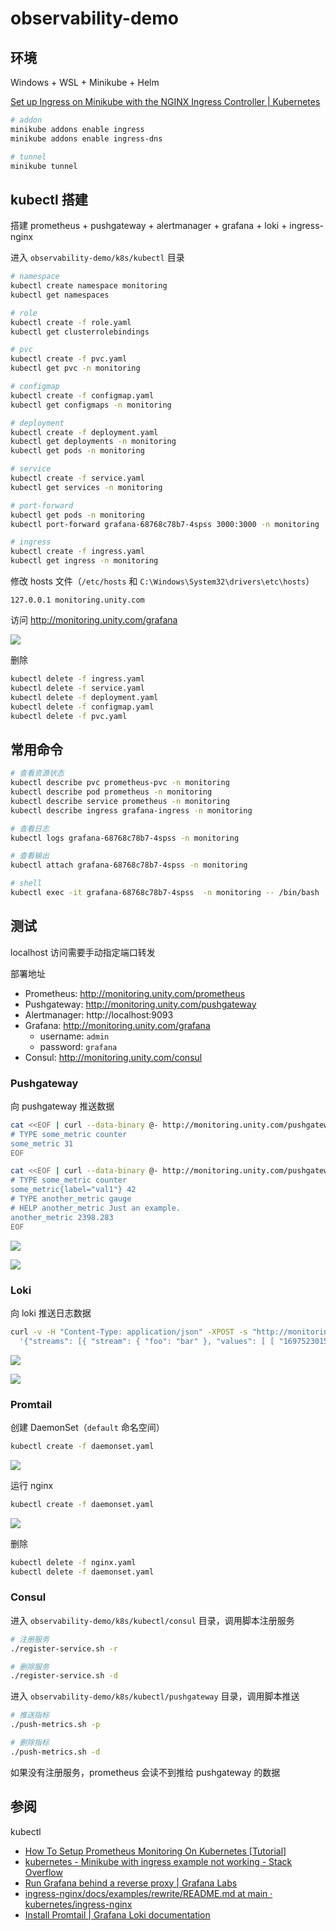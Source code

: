 # observability-demo

## 环境

Windows + WSL + Minikube + Helm

[Set up Ingress on Minikube with the NGINX Ingress Controller | Kubernetes](https://kubernetes.io/docs/tasks/access-application-cluster/ingress-minikube/)

```bash
# addon
minikube addons enable ingress
minikube addons enable ingress-dns

# tunnel
minikube tunnel
```

## kubectl 搭建

搭建 prometheus + pushgateway + alertmanager + grafana + loki + ingress-nginx

进入 `observability-demo/k8s/kubectl` 目录

```bash
# namespace
kubectl create namespace monitoring
kubectl get namespaces

# role
kubectl create -f role.yaml
kubectl get clusterrolebindings

# pvc
kubectl create -f pvc.yaml
kubectl get pvc -n monitoring

# configmap
kubectl create -f configmap.yaml
kubectl get configmaps -n monitoring

# deployment
kubectl create -f deployment.yaml
kubectl get deployments -n monitoring
kubectl get pods -n monitoring

# service
kubectl create -f service.yaml
kubectl get services -n monitoring

# port-forward
kubectl get pods -n monitoring
kubectl port-forward grafana-68768c78b7-4spss 3000:3000 -n monitoring

# ingress
kubectl create -f ingress.yaml
kubectl get ingress -n monitoring
```

修改 hosts 文件（`/etc/hosts` 和 `C:\Windows\System32\drivers\etc\hosts`）

```
127.0.0.1 monitoring.unity.com
```

访问 http://monitoring.unity.com/grafana

![](images/grafana.png)

删除

```bash
kubectl delete -f ingress.yaml
kubectl delete -f service.yaml
kubectl delete -f deployment.yaml
kubectl delete -f configmap.yaml
kubectl delete -f pvc.yaml
```

## 常用命令

```bash
# 查看资源状态
kubectl describe pvc prometheus-pvc -n monitoring
kubectl describe pod prometheus -n monitoring
kubectl describe service prometheus -n monitoring
kubectl describe ingress grafana-ingress -n monitoring

# 查看日志
kubectl logs grafana-68768c78b7-4spss -n monitoring

# 查看输出
kubectl attach grafana-68768c78b7-4spss -n monitoring

# shell
kubectl exec -it grafana-68768c78b7-4spss  -n monitoring -- /bin/bash
```

## 测试

localhost 访问需要手动指定端口转发

部署地址
- Prometheus: http://monitoring.unity.com/prometheus
- Pushgateway: http://monitoring.unity.com/pushgateway
- Alertmanager: http://localhost:9093
- Grafana: http://monitoring.unity.com/grafana
  - username: `admin`
  - password: `grafana`
- Consul: http://monitoring.unity.com/consul

### Pushgateway

向 pushgateway 推送数据

```bash
cat <<EOF | curl --data-binary @- http://monitoring.unity.com/pushgateway/metrics/job/some_job
# TYPE some_metric counter
some_metric 31
EOF

cat <<EOF | curl --data-binary @- http://monitoring.unity.com/pushgateway/metrics/job/some_job/instance/some_instance
# TYPE some_metric counter
some_metric{label="val1"} 42
# TYPE another_metric gauge
# HELP another_metric Just an example.
another_metric 2398.283
EOF
```

![](images/pushgateway.png)

![](images/grafana-metric.png)

### Loki

向 loki 推送日志数据

```bash
curl -v -H "Content-Type: application/json" -XPOST -s "http://monitoring.unity.com/loki/loki/api/v1/push" --data-raw \
  '{"streams": [{ "stream": { "foo": "bar" }, "values": [ [ "1697523015000000000", "fizzbuzz" ] ] }]}'
```

![](images/loki-post.png)

![](images/grafana-loki.png)


### Promtail

创建 DaemonSet（`default` 命名空间）

```bash
kubectl create -f daemonset.yaml
```

![](images/promtail-daemonset.png)

运行 nginx

```bash
kubectl create -f daemonset.yaml
```

![](images/promtail-nginx.png)

删除

```bash
kubectl delete -f nginx.yaml
kubectl delete -f daemonset.yaml
```

### Consul

进入 `observability-demo/k8s/kubectl/consul` 目录，调用脚本注册服务

```bash
# 注册服务
./register-service.sh -r

# 删除服务
./register-service.sh -d
```

进入 `observability-demo/k8s/kubectl/pushgateway` 目录，调用脚本推送

```bash
# 推送指标
./push-metrics.sh -p

# 删除指标
./push-metrics.sh -d
```

如果没有注册服务，prometheus 会读不到推给 pushgateway 的数据

## 参阅

kubectl
- [How To Setup Prometheus Monitoring On Kubernetes [Tutorial]](https://devopscube.com/setup-prometheus-monitoring-on-kubernetes/)
- [kubernetes - Minikube with ingress example not working - Stack Overflow](https://stackoverflow.com/questions/58561682/minikube-with-ingress-example-not-working)
- [Run Grafana behind a reverse proxy | Grafana Labs](https://grafana.com/tutorials/run-grafana-behind-a-proxy/)
- [ingress-nginx/docs/examples/rewrite/README.md at main · kubernetes/ingress-nginx](https://github.com/kubernetes/ingress-nginx/blob/main/docs/examples/rewrite/README.md)
- [Install Promtail | Grafana Loki documentation](https://grafana.com/docs/loki/latest/send-data/promtail/installation/)
